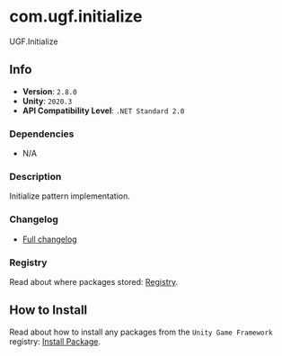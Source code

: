 # com.ugf.initialize

UGF.Initialize

## Info

- **Version**: `2.8.0`
- **Unity**: `2020.3`
- **API Compatibility Level**: `.NET Standard 2.0`

### Dependencies

- N/A


### Description

Initialize pattern implementation.

### Changelog

- [Full changelog](changelog.md)

### Registry

Read about where packages stored: [Registry](https://github.com/unity-game-framework/organization/blob/main/docs/registry.md).

## How to Install

Read about how to install any packages from the `Unity Game Framework` registry: [Install Package](https://github.com/unity-game-framework/organization/blob/main/docs/install-packages.md).
